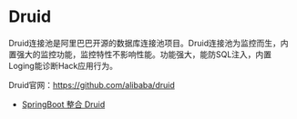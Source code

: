 # Druid

Druid连接池是阿里巴巴开源的数据库连接池项目。Druid连接池为监控而生，内置强大的监控功能，监控特性不影响性能。功能强大，能防SQL注入，内置Loging能诊断Hack应用行为。

Druid官网：https://github.com/alibaba/druid

- [SpringBoot 整合 Druid](../../../Frame/Spring/SpringBoot/v3/Integration/Druid/README.md)

